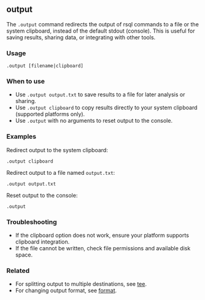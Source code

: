 ## output

The `.output` command redirects the output of rsql commands to a file or the system clipboard, instead of the default
stdout (console). This is useful for saving results, sharing data, or integrating with other tools.

### Usage

```text
.output [filename|clipboard]
```

### When to use

- Use `.output output.txt` to save results to a file for later analysis or sharing.
- Use `.output clipboard` to copy results directly to your system clipboard (supported platforms only).
- Use `.output` with no arguments to reset output to the console.

### Examples

Redirect output to the system clipboard:

```text
.output clipboard
```

Redirect output to a file named `output.txt`:

```text
.output output.txt
```

Reset output to the console:

```text
.output
```

### Troubleshooting

- If the clipboard option does not work, ensure your platform supports clipboard integration.
- If the file cannot be written, check file permissions and available disk space.

### Related

- For splitting output to multiple destinations, see [tee](../tee/index.md).
- For changing output format, see [format](../format/index.md).

